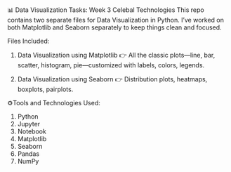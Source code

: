 📊 Data Visualization Tasks: Week 3 Celebal Technologies 
This repo contains two separate files for Data Visualization in Python. 
I’ve worked on both Matplotlib and Seaborn separately to keep things clean and focused.

Files Included:

1. Data Visualization using Matplotlib
👉 All the classic plots—line, bar, scatter, histogram, pie—customized with labels, colors, legends.

2. Data Visualization using Seaborn
👉 Distribution plots, heatmaps, boxplots, pairplots.

⚙️Tools and Technologies Used: 
1. Python
2. Jupyter
3. Notebook
4. Matplotlib
5. Seaborn
6. Pandas
7. NumPy
